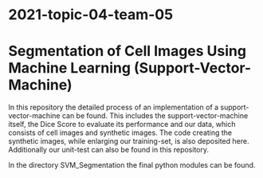 # 2021-topic-04-team-05
# Segmentation of Cell Images Using Machine Learning (Support-Vector-Machine)

In this repository the detailed process of an implementation of a support-vector-machine can be found. 
This includes the support-vector-machine itself, the Dice Score to evaluate its performance and our data, which consists of cell images and synthetic images. 
The code creating the synthetic images, while enlarging our training-set, is also deposited here.
Additionally our unit-test can also be found in this repository.

In the directory SVM_Segmentation the final python modules can be found.
